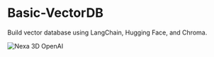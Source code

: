 # Basic-VectorDB
Build vector database using LangChain, Hugging Face, and Chroma.


![Nexa 3D OpenAI](https://github.com/user-attachments/assets/e2a2ab48-4ae9-40b9-8f36-55095d27c735)
